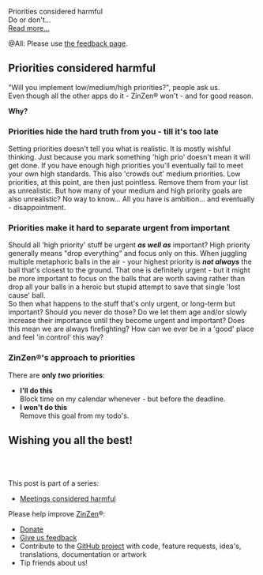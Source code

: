 Priorities considered harmful  
Do or don't...   
[Read more...](https://blog.zinzen.me/2023/01/20/Priorities-considered-harmful.html)   

@All: Please use [the feedback page](https://zinzen.me/Feedback).

## Priorities considered harmful

"Will you implement low/medium/high priorities?", people ask us.  
Even though all the other apps do it - ZinZen® won't - and for good reason.  
  
**Why?**

### Priorities hide the hard truth from you - till it's too late  
Setting priorities doesn't tell you what is realistic. It is mostly wishful thinking. Just because you mark something 'high prio' doesn't mean it will get done. If you have enough high priorities you'll eventually fail to meet your own high standards. This also 'crowds out' medium priorities. Low priorities, at this point, are then just pointless. Remove them from your list as unrealistic. But how many of your medium and high priority goals are also unrealistic? No way to know... All you have is ambition... and eventually - disappointment.

### Priorities make it hard to separate urgent from important
Should all 'high priority' stuff be urgent **_as well as_** important? High priority generally means "drop everything" and focus only on this. When juggling multiple metaphoric balls in the air - your highest priority is **_not always_** the ball that's closest to the ground. That one is definitely urgent - but it might be more important to focus on the balls that are worth saving rather than drop all your balls in a heroic but stupid attempt to save that single 'lost cause' ball.  
So then what happens to the stuff that's only urgent, or long-term but important? Should you never do those? Do we let them age and/or slowly increase their importance until they become urgent and important? Does this mean we are always firefighting? How can we ever be in a 'good' place and feel 'in control' this way?

### ZinZen®'s approach to priorities  
There are **only _two_ priorities**:
- **I'll do this**  
Block time on my calendar whenever - but before the deadline.  
- **I won't do this**  
Remove this goal from my todo's.  
  

## Wishing you all the best!
<br />
<br />

This post is part of a series:  
- [Meetings considered harmful](https://blog.zinzen.me/2023/05/05/Meetings-considered-harmful.html)  


Please help improve [ZinZen](https://zinzen.me)®:  
- [Donate](https://donate.stripe.com/6oE4jK1iPcPT1m89AA)
- [Give us feedback](https://zinzen.me/Feedback)
- Contribute to the [GitHub project](https://github.com/tijlleenders/ZinZen) with code, feature requests, idea's, translations, documentation or artwork  
- Tip friends about us!

